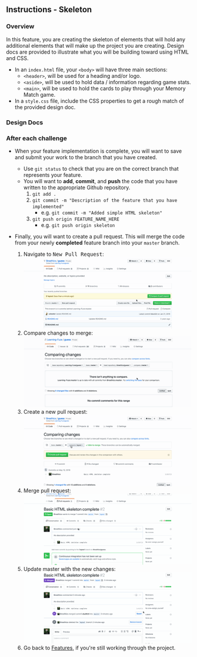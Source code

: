 Instructions - Skeleton
--

### Overview

In this feature, you are creating the skeleton of elements that will hold any additional elements that will make up the project you are creating. Design docs are provided to illustrate what you will be building toward using HTML and CSS.

- In an `index.html` file, your `<body>` will have three main sections:
  - `<header>`, will be used for a heading and/or logo.
  - `<aside>`, will be used to hold data / information regarding game stats.
  - `<main>`, will be used to hold the cards to play through your Memory Match game.
- In a `style.css` file, include the CSS properties to get a rough match of the provided design doc.

### Design Docs

<!-- TODO Will have design docs located here 

- Bullet
![Alt-text-for-image](/path/to/image.jpg)

-->


### After each challenge

- When your feature implementation is complete, you will want to save and submit your work to the branch that you have created.
  - Use `git status` to check that you are on the correct branch that represents your feature.
  - You will want to **add**, **commit**, and **push** the code that you have written to the appropriate Github repository.
    1. `git add .`
    2. `git commit -m "Description of the feature that you have implemented"`
       - e.g. `git commit -m "Added simple HTML skeleton"`
    3. `git push origin FEATURE_NAME_HERE`
       - e.g. `git push origin skeleton`

- Finally, you will want to create a pull request. This will merge the code from your newly **completed** feature branch into your `master` branch.

  1. Navigate to <kbd>New Pull Request</kbd>:
  ![Navigate to pull requests](../post-feature/navigate-to-pull-request.gif)
  2. Compare changes to merge: 
  ![Compare changes to merge](../post-feature/compare-changes.gif)
  3. Create a new pull request:
  ![Create new pull request](../post-feature/create-pull-request.gif)
  4. Merge pull request:
  ![Merge pull request](../post-feature/merge-pull-request.gif)
  5. Update master with the new changes:
  ![Update master](../post-feature/pull-new-changes.gif)
  6. Go back to [Features](../../README.md), if you're still working through the project.